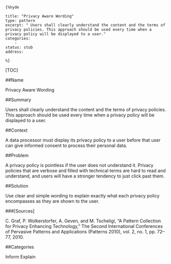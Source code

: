     {%hyde

    title: "Privacy Aware Wording"
    type: pattern
    excerpt: " Users shall clearly understand the content and the terms of privacy policies. This approach should be used every time when a privacy policy will be displayed to a user."
    categories:
        - 
    status: stub
    address:

    %}

[TOC]


##Name
<!--Primary name the pattern is known by.-->

Privacy Aware Wording

<!--###[Also Known As]-->
<!-- All other names the pattern is known by.-->



##Summary
<!-- One short paragraph summarising the pattern.-->

 Users shall clearly understand the content and the terms of privacy policies. This approach should be used every time when a privacy policy will be displayed to a user.

##Context
<!-- The situations in which the pattern may apply.-->

A data processor must display its privacy policy to a user before that user can give informed consent to process their personal data.

##Problem
<!-- The problem a pattern addresses, including a list of forces describing why a problem might be difficult to solve.-->

A privacy policy is pointless if the user does not understand it. Privacy policies that are verbose and filled with technical terms are hard to read and understand, and users will have a stronger tendency to just click past them.

##Solution
<!-- A concise description of how the pattern addresses the problem.-->

Use clear and simple wording to explain exactly what each privacy policy encompasses as they are shown to the user.

<!--###[Structure]-->
<!--A detailed specification of the structural aspects of the pattern. A class diagram if applicable.-->



<!--###[Implementation]-->
<!--Guidelines for implementing the pattern; code fragments; suggested PETS; policy fragments.-->



<!--##Consequences-->
<!--The advantages (benefits) and disadvantages (liabilities) of applying the pattern.-->



<!--###[Constraints]-->
<!-- limitations as a consequence of applying the pattern.-->



<!--##Examples-->
<!--Motivational example to see how the pattern is applied.-->



<!--###[Known Uses]-->
<!-- Pointers to various applications of the pattern.-->



<!--##See Also-->
<!-- Any pointers to relevant information, not contained in the subfields below.-->



<!--###[Related Patterns]-->
<!-- Supporting and conflicting patterns-->



###[Sources]
<!-- References to the original source of the pattern.-->

C. Graf, P. Wolkerstorfer, A. Geven, and M. Tscheligi, “A Pattern Collection for Privacy Enhancing Technology,” The Second International Conferences of Pervasive Patterns and Applications (Patterns 2010), vol. 2, no. 1, pp. 72–77, 2010.

<!--##General Comments-->
<!-- Separate discussion on the pattern.-->



##Categories
<!-- Placeholder for future agreed upon categories as per collaboration's evaluation.-->
Inform
Explain

<!--##Tags-->
<!-- User definable descriptors for additional correlation.-->




